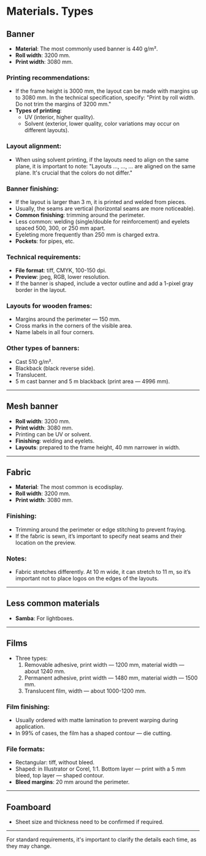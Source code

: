 # Materials. Types

## Banner
- **Material**: The most commonly used banner is 440 g/m².
- **Roll width**: 3200 mm.
- **Print width**: 3080 mm.

### Printing recommendations:
- If the frame height is 3000 mm, the layout can be made with margins up to 3080 mm. In the technical specification, specify: "Print by roll width. Do not trim the margins of 3200 mm."
- **Types of printing**:
  - UV (interior, higher quality).
  - Solvent (exterior, lower quality, color variations may occur on different layouts).

### Layout alignment:
- When using solvent printing, if the layouts need to align on the same plane, it is important to note: "Layouts ..., ..., ... are aligned on the same plane. It's crucial that the colors do not differ."

### Banner finishing:
- If the layout is larger than 3 m, it is printed and welded from pieces.
- Usually, the seams are vertical (horizontal seams are more noticeable).
- **Common finishing**: trimming around the perimeter.
- Less common: welding (single/double for reinforcement) and eyelets spaced 500, 300, or 250 mm apart.
- Eyeleting more frequently than 250 mm is charged extra.
- **Pockets**: for pipes, etc.

### Technical requirements:
- **File format**: tiff, CMYK, 100-150 dpi.
- **Preview**: jpeg, RGB, lower resolution.
- If the banner is shaped, include a vector outline and add a 1-pixel gray border in the layout.

### Layouts for wooden frames:
- Margins around the perimeter — 150 mm.
- Cross marks in the corners of the visible area.
- Name labels in all four corners.

### Other types of banners:
- Cast 510 g/m².
- Blackback (black reverse side).
- Translucent.
- 5 m cast banner and 5 m blackback (print area — 4996 mm).

---

## Mesh banner
- **Roll width**: 3200 mm.
- **Print width**: 3080 mm.
- Printing can be UV or solvent.
- **Finishing**: welding and eyelets.
- **Layouts**: prepared to the frame height, 40 mm narrower in width.

---

## Fabric
- **Material**: The most common is ecodisplay.
- **Roll width**: 3200 mm.
- **Print width**: 3080 mm.

### Finishing:
- Trimming around the perimeter or edge stitching to prevent fraying.
- If the fabric is sewn, it’s important to specify neat seams and their location on the preview.

### Notes:
- Fabric stretches differently. At 10 m wide, it can stretch to 11 m, so it’s important not to place logos on the edges of the layouts.

---

## Less common materials
- **Samba**: For lightboxes.

---

## Films
- Three types:
  1. Removable adhesive, print width — 1200 mm, material width — about 1240 mm.
  2. Permanent adhesive, print width — 1480 mm, material width — 1500 mm.
  3. Translucent film, width — about 1000-1200 mm.

### Film finishing:
- Usually ordered with matte lamination to prevent warping during application.
- In 99% of cases, the film has a shaped contour — die cutting.

### File formats:
- Rectangular: tiff, without bleed.
- Shaped: in Illustrator or Corel, 1:1. Bottom layer — print with a 5 mm bleed, top layer — shaped contour.
- **Bleed margins**: 20 mm around the perimeter.

---

## Foamboard
- Sheet size and thickness need to be confirmed if required.

---

For standard requirements, it's important to clarify the details each time, as they may change.
